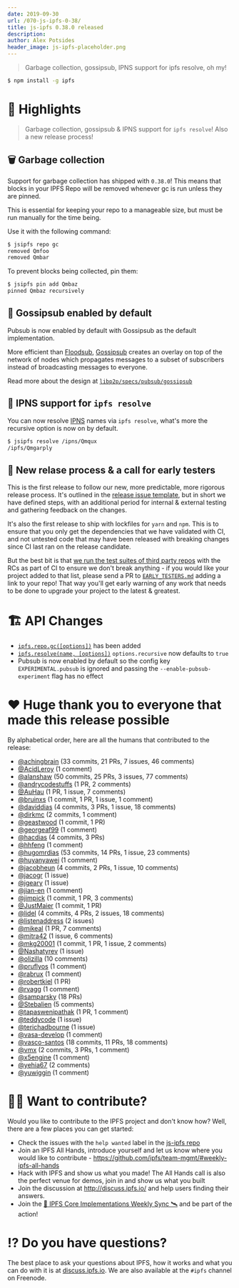 ```yaml
---
date: 2019-09-30
url: /070-js-ipfs-0-38/
title: js-ipfs 0.38.0 released
description:
author: Alex Potsides
header_image: js-ipfs-placeholder.png
---
```


> Garbage collection, gossipsub, IPNS support for ipfs resolve, oh my!

```bash
$ npm install -g ipfs
```

# 🔦 Highlights

> Garbage collection, gossipsub & IPNS support for `ipfs resolve`! Also a new release process!

## 🗑️ Garbage collection

Support for garbage collection has shipped with `0.38.0`! This means that blocks in your IPFS Repo will be removed whenever gc is run unless they are pinned.

This is essential for keeping your repo to a manageable size, but must be run manually for the time being.

Use it with the following command:

```bash
$ jsipfs repo gc
removed Qmfoo
removed Qmbar
```

To prevent blocks being collected, pin them:

```bash
$ jsipfs pin add Qmbaz
pinned Qmbaz recursively
```

## 💬 Gossipsub enabled by default

Pubsub is now enabled by default with Gossipsub as the default implementation.

More efficient than [Floodsub](https://github.com/libp2p/js-libp2p-floodsub), [Gossipsub](https://github.com/ChainSafe/gossipsub-js) creates an overlay on top of the network of nodes which propagates messages to a subset of subscribers instead of broadcasting messages to everyone.

Read more about the design at [`libp2p/specs/pubsub/gossipsub`](https://github.com/libp2p/specs/tree/master/pubsub/gossipsub)

## 📛 IPNS support for `ipfs resolve`

You can now resolve [IPNS](https://docs.ipfs.io/guides/concepts/ipns/) names via `ipfs resolve`, what's more the recursive option is now on by default.

```bash
$ jsipfs resolve /ipns/Qmqux
/ipfs/Qmgarply
```

## 🎁 New relase process & a call for early testers

This is the first release to follow our new, more predictable, more rigorous release process. It's outlined in the [release issue template](https://github.com/ipfs/js-ipfs/blob/master/doc/RELEASE_ISSUE_TEMPLATE.md), but in short we have defined steps, with an additional period for internal & external testing and gathering feedback on the changes.

It's also the first release to ship with lockfiles for `yarn` and `npm`. This is to ensure that you only get the dependencies that we have validated with CI, and not untested code that may have been released with breaking changes since CI last ran on the release candidate.

But the best bit is that [we run the test suites of third party repos](https://travis-ci.com/ipfs/js-ipfs/builds/129226310) with the RCs as part of CI to ensure we don't break anything - if you would like your project added to that list, please send a PR to [`EARLY_TESTERS.md`](https://github.com/ipfs/js-ipfs/blob/master/doc/EARLY_TESTERS.md) adding a link to your repo! That way you'll get early warning of any work that needs to be done to upgrade your project to the latest & greatest.

# 🏗 API Changes

- [`ipfs.repo.gc([options])`](https://github.com/ipfs/interface-js-ipfs-core/blob/master/SPEC/REPO.md#repogc) has been added
- [`ipfs.resolve(name, [options])`](https://github.com/ipfs/interface-js-ipfs-core/blob/master/SPEC/MISCELLANEOUS.md#resolve) `options.recursive` now defaults to `true`
- Pubsub is now enabled by default so the config key `EXPERIMENTAL.pubsub` is ignored and passing the `--enable-pubsub-experiment` flag has no effect

# ❤️ Huge thank you to everyone that made this release possible

By alphabetical order, here are all the humans that contributed to the release:

- [@achingbrain](https://github.com/achingbrain) (33 commits, 21 PRs, 7 issues, 46 comments)
- [@AcidLeroy](https://github.com/AcidLeroy) (1 comment)
- [@alanshaw](https://github.com/alanshaw) (50 commits, 25 PRs, 3 issues, 77 comments)
- [@andrycodestuffs](https://github.com/andrycodestuffs) (1 PR, 2 comments)
- [@AuHau](https://github.com/AuHau) (1 PR, 1 issue, 7 comments)
- [@bruinxs](https://github.com/bruinxs) (1 commit, 1 PR, 1 issue, 1 comment)
- [@daviddias](https://github.com/daviddias) (4 commits, 3 PRs, 1 issue, 18 comments)
- [@dirkmc](https://github.com/dirkmc) (2 commits, 1 comment)
- [@geastwood](https://github.com/geastwood) (1 commit, 1 PR)
- [@georgeaf99](https://github.com/georgeaf99) (1 comment)
- [@hacdias](https://github.com/hacdias) (4 commits, 3 PRs)
- [@hhfeng](https://github.com/hhfeng) (1 comment)
- [@hugomrdias](https://github.com/hugomrdias) (53 commits, 14 PRs, 1 issue, 23 comments)
- [@huyanyawei](https://github.com/huyanyawei) (1 comment)
- [@jacobheun](https://github.com/jacobheun) (4 commits, 2 PRs, 1 issue, 10 comments)
- [@jacogr](https://github.com/jacogr) (1 issue)
- [@jgeary](https://github.com/jgeary) (1 issue)
- [@jian-en](https://github.com/jian-en) (1 comment)
- [@jimpick](https://github.com/jimpick) (1 commit, 1 PR, 3 comments)
- [@JustMaier](https://github.com/JustMaier) (1 commit, 1 PR)
- [@lidel](https://github.com/lidel) (4 commits, 4 PRs, 2 issues, 18 comments)
- [@listenaddress](https://github.com/listenaddress) (2 issues)
- [@mikeal](https://github.com/mikeal) (1 PR, 7 comments)
- [@mitra42](https://github.com/mitra42) (1 issue, 6 comments)
- [@mkg20001](https://github.com/mkg20001) (1 commit, 1 PR, 1 issue, 2 comments)
- [@Nashatyrev](https://github.com/Nashatyrev) (1 issue)
- [@olizilla](https://github.com/olizilla) (10 comments)
- [@pruflyos](https://github.com/pruflyos) (1 comment)
- [@rabrux](https://github.com/rabrux) (1 comment)
- [@robertkiel](https://github.com/robertkiel) (1 PR)
- [@rvagg](https://github.com/rvagg) (1 comment)
- [@samparsky](https://github.com/samparsky) (18 PRs)
- [@Stebalien](https://github.com/Stebalien) (5 comments)
- [@tapaswenipathak](https://github.com/tapaswenipathak) (1 PR, 1 comment)
- [@teddycode](https://github.com/teddycode) (1 issue)
- [@terichadbourne](https://github.com/terichadbourne) (1 issue)
- [@vasa-develop](https://github.com/vasa-develop) (1 comment)
- [@vasco-santos](https://github.com/vasco-santos) (18 commits, 11 PRs, 18 comments)
- [@vmx](https://github.com/vmx) (2 commits, 3 PRs, 1 comment)
- [@x5engine](https://github.com/x5engine) (1 comment)
- [@yehia67](https://github.com/yehia67) (2 comments)
- [@yuwiggin](https://github.com/yuwiggin) (1 comment)

# 🙌🏽 Want to contribute?

Would you like to contribute to the IPFS project and don't know how? Well, there are a few places you can get started:

- Check the issues with the `help wanted` label in the [js-ipfs repo](https://github.com/ipfs/js-ipfs/issues?q=is%3Aopen+is%3Aissue+label%3A%22help+wanted%22)
- Join an IPFS All Hands, introduce yourself and let us know where you would like to contribute - https://github.com/ipfs/team-mgmt/#weekly-ipfs-all-hands
- Hack with IPFS and show us what you made! The All Hands call is also the perfect venue for demos, join in and show us what you built
- Join the discussion at http://discuss.ipfs.io/ and help users finding their answers.
- Join the [🚀 IPFS Core Implementations Weekly Sync 🛰](https://github.com/ipfs/team-mgmt/issues/992) and be part of the action!

# ⁉️ Do you have questions?

The best place to ask your questions about IPFS, how it works and what you can do with it is at [discuss.ipfs.io](http://discuss.ipfs.io). We are also available at the `#ipfs` channel on Freenode.
